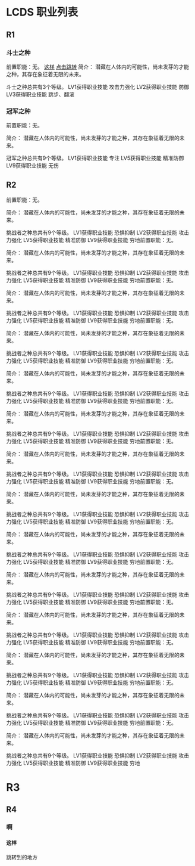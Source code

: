 # LCDS 职业列表

## R1
### 斗士之种
前置职能：无。
[这样](#这样)
[点击跳转](#jump)
简介：
潜藏在人体内的可能性，尚未发芽的才能之种，其存在象征着无限的未来。

斗士之种总共有3个等级。
LV1获得职业技能 攻击力强化
LV2获得职业技能 防御
LV3获得职业技能 跳步、翻滚
### 冠军之种
前置职能：无。

简介：
潜藏在人体内的可能性，尚未发芽的才能之种，其存在象征着无限的未来。

冠军之种总共有9个等级。
LV1获得职业技能 专注
LV5获得职业技能 精准防御
LV9获得职业技能 无伤
## R2
前置职能：无。

简介：
潜藏在人体内的可能性，尚未发芽的才能之种，其存在象征着无限的未来。


挑战者之种总共有9个等级。
LV1获得职业技能 恐惧抑制
LV2获得职业技能 攻击力强化
LV5获得职业技能 精准防御
LV9获得职业技能 穷地前置职能：无。

简介：
潜藏在人体内的可能性，尚未发芽的才能之种，其存在象征着无限的未来。


挑战者之种总共有9个等级。
LV1获得职业技能 恐惧抑制
LV2获得职业技能 攻击力强化
LV5获得职业技能 精准防御
LV9获得职业技能 穷地前置职能：无。

简介：
潜藏在人体内的可能性，尚未发芽的才能之种，其存在象征着无限的未来。


挑战者之种总共有9个等级。
LV1获得职业技能 恐惧抑制
LV2获得职业技能 攻击力强化
LV5获得职业技能 精准防御
LV9获得职业技能 穷地前置职能：无。

简介：
潜藏在人体内的可能性，尚未发芽的才能之种，其存在象征着无限的未来。


挑战者之种总共有9个等级。
LV1获得职业技能 恐惧抑制
LV2获得职业技能 攻击力强化
LV5获得职业技能 精准防御
LV9获得职业技能 穷地前置职能：无。

简介：
潜藏在人体内的可能性，尚未发芽的才能之种，其存在象征着无限的未来。


挑战者之种总共有9个等级。
LV1获得职业技能 恐惧抑制
LV2获得职业技能 攻击力强化
LV5获得职业技能 精准防御
LV9获得职业技能 穷地前置职能：无。

简介：
潜藏在人体内的可能性，尚未发芽的才能之种，其存在象征着无限的未来。


挑战者之种总共有9个等级。
LV1获得职业技能 恐惧抑制
LV2获得职业技能 攻击力强化
LV5获得职业技能 精准防御
LV9获得职业技能 穷地前置职能：无。

简介：
潜藏在人体内的可能性，尚未发芽的才能之种，其存在象征着无限的未来。


挑战者之种总共有9个等级。
LV1获得职业技能 恐惧抑制
LV2获得职业技能 攻击力强化
LV5获得职业技能 精准防御
LV9获得职业技能 穷地前置职能：无。

简介：
潜藏在人体内的可能性，尚未发芽的才能之种，其存在象征着无限的未来。


挑战者之种总共有9个等级。
LV1获得职业技能 恐惧抑制
LV2获得职业技能 攻击力强化
LV5获得职业技能 精准防御
LV9获得职业技能 穷地前置职能：无。

简介：
潜藏在人体内的可能性，尚未发芽的才能之种，其存在象征着无限的未来。


挑战者之种总共有9个等级。
LV1获得职业技能 恐惧抑制
LV2获得职业技能 攻击力强化
LV5获得职业技能 精准防御
LV9获得职业技能 穷地前置职能：无。

简介：
潜藏在人体内的可能性，尚未发芽的才能之种，其存在象征着无限的未来。


挑战者之种总共有9个等级。
LV1获得职业技能 恐惧抑制
LV2获得职业技能 攻击力强化
LV5获得职业技能 精准防御
LV9获得职业技能 穷地前置职能：无。

简介：
潜藏在人体内的可能性，尚未发芽的才能之种，其存在象征着无限的未来。


挑战者之种总共有9个等级。
LV1获得职业技能 恐惧抑制
LV2获得职业技能 攻击力强化
LV5获得职业技能 精准防御
LV9获得职业技能 穷地前置职能：无。

简介：
潜藏在人体内的可能性，尚未发芽的才能之种，其存在象征着无限的未来。


挑战者之种总共有9个等级。
LV1获得职业技能 恐惧抑制
LV2获得职业技能 攻击力强化
LV5获得职业技能 精准防御
LV9获得职业技能 穷地前置职能：无。

简介：
潜藏在人体内的可能性，尚未发芽的才能之种，其存在象征着无限的未来。


挑战者之种总共有9个等级。
LV1获得职业技能 恐惧抑制
LV2获得职业技能 攻击力强化
LV5获得职业技能 精准防御
LV9获得职业技能 穷地前置职能：无。

简介：
潜藏在人体内的可能性，尚未发芽的才能之种，其存在象征着无限的未来。


挑战者之种总共有9个等级。
LV1获得职业技能 恐惧抑制
LV2获得职业技能 攻击力强化
LV5获得职业技能 精准防御
LV9获得职业技能 穷地

# R3
## R4
### 啊
#### 这样
<span id="jump">跳转到的地方</span>
